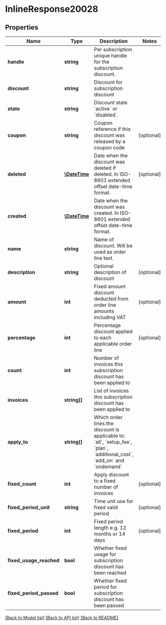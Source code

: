 # InlineResponse20028

## Properties
Name | Type | Description | Notes
------------ | ------------- | ------------- | -------------
**handle** | **string** | Per subscription unique handle for the subscription discount. | 
**discount** | **string** | Discount for subscription discount | 
**state** | **string** | Discount state &#x60;active&#x60; or &#x60;disabled&#x60;. | 
**coupon** | **string** | Coupon reference if this discount was released by a coupon code | [optional] 
**deleted** | [**\DateTime**](\DateTime.md) | Date when the discount was deleted if deleted. In ISO-8601 extended offset date-time format. | [optional] 
**created** | [**\DateTime**](\DateTime.md) | Date when the discount was created. In ISO-8601 extended offset date-time format. | 
**name** | **string** | Name of discount. Will be used as order line text. | 
**description** | **string** | Optional description of discount | [optional] 
**amount** | **int** | Fixed amount discount deducted from order line amounts including VAT | [optional] 
**percentage** | **int** | Percentage discount applied to each applicable order line | [optional] 
**count** | **int** | Number of invoices this subscription discount has been applied to | 
**invoices** | **string[]** | List of invoices this subscription discount has been applied to | 
**apply_to** | **string[]** | Which order lines the discount is applicable to: &#x60;all&#x60;, &#x60;setup_fee&#x60;, &#x60;plan&#x60;, &#x60;additional_cost&#x60;, &#x60;add_on&#x60; and &#x60;ondemand&#x60; | 
**fixed_count** | **int** | Apply discount to a fixed number of invoices | [optional] 
**fixed_period_unit** | **string** | Time unit use for fixed valid period | [optional] 
**fixed_period** | **int** | Fixed period length e.g. 12 months or 14 days | [optional] 
**fixed_usage_reached** | **bool** | Whether fixed usage for subscription discount has been reached | 
**fixed_period_passed** | **bool** | Whether fixed period for subscription discount has been passed | 

[[Back to Model list]](../README.md#documentation-for-models) [[Back to API list]](../README.md#documentation-for-api-endpoints) [[Back to README]](../README.md)


